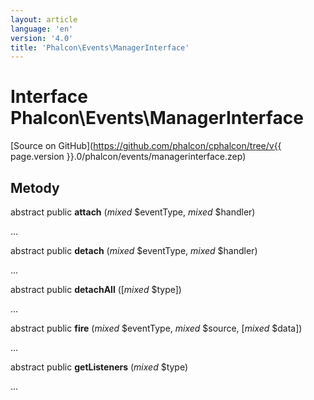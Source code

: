 ```yaml
---
layout: article
language: 'en'
version: '4.0'
title: 'Phalcon\Events\ManagerInterface'
---
```

# Interface **Phalcon\Events\ManagerInterface**

[Source on GitHub](https://github.com/phalcon/cphalcon/tree/v{{ page.version }}.0/phalcon/events/managerinterface.zep)

## Metody

abstract public **attach** (*mixed* $eventType, *mixed* $handler)

...

abstract public **detach** (*mixed* $eventType, *mixed* $handler)

...

abstract public **detachAll** ([*mixed* $type])

...

abstract public **fire** (*mixed* $eventType, *mixed* $source, [*mixed* $data])

...

abstract public **getListeners** (*mixed* $type)

...
